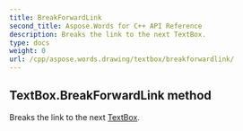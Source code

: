 ```yaml
---
title: BreakForwardLink
second_title: Aspose.Words for C++ API Reference
description: Breaks the link to the next TextBox. 
type: docs
weight: 0
url: /cpp/aspose.words.drawing/textbox/breakforwardlink/
---
```

## TextBox.BreakForwardLink method


Breaks the link to the next [TextBox](./).

